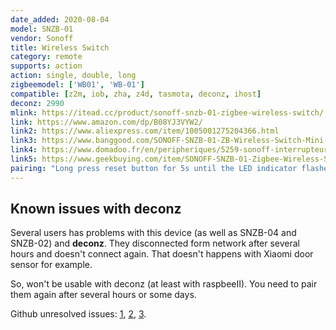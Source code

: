```yaml
---
date_added: 2020-08-04
model: SNZB-01
vendor: Sonoff
title: Wireless Switch
category: remote
supports: action
action: single, double, long
zigbeemodel: ['WB01', 'WB-01']
compatible: [z2m, iob, zha, z4d, tasmota, deconz, ihost]
deconz: 2990
mlink: https://itead.cc/product/sonoff-snzb-01-zigbee-wireless-switch/
link: https://www.amazon.com/dp/B08YJ3VYW2/
link2: https://www.aliexpress.com/item/1005001275204366.html
link3: https://www.banggood.com/SONOFF-SNZB-01-ZB-Wireless-Switch-Mini-Size-Link-ZB-Bridge-with-WiFi-Devices-Make-Them-Smarter-via-eWeLink-APP-IFTTT-p-1716000.html
link4: https://www.domadoo.fr/en/peripheriques/5259-sonoff-interrupteur-sans-fil-zigbee-30.html
link5: https://www.geekbuying.com/item/SONOFF-SNZB-01-Zigbee-Wireless-Switch-497990.html
pairing: "Long press reset button for 5s until the LED indicator flashes three times, which means the device has entered pairing mode"
---
```


## Known issues with deconz
Several users has problems with this device (as well as SNZB-04 and SNZB-02) and **deconz**. They disconnected form network after several hours and doesn't connect again. That doesn't happens with Xiaomi door sensor for example. 

So, won't be usable with deconz (at least with raspbeeII). You need to pair them again after several hours or some days. 

Github unresolved issues: [1](https://github.com/dresden-elektronik/deconz-rest-plugin/issues/6576), [2](https://github.com/dresden-elektronik/deconz-rest-plugin/issues/6417), [3](https://github.com/dresden-elektronik/deconz-rest-plugin/issues/2414#issuecomment-668776932).
